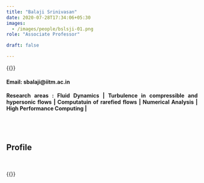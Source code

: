 ```yaml
---
title: "Balaji Srinivasan"
date: 2020-07-28T17:34:06+05:30
images:
  - /images/people/bslsji-01.png
role: "Associate Professor"

draft: false

---
```


{{<rawhtml>}} 
<div align="justify">
<h4>Email: sbalaji@iitm.ac.in</h4>
<h4>Research areas : Fluid Dynamics | Turbulence in compressible and hypersonic flows | Computatuin of rarefied flows | Numerical Analysis | High Performance Computing |</h4><br>
</div>
<br>
<div>
	<h2>Profile</h2>
	<br>
</div>

{{</rawhtml>}}